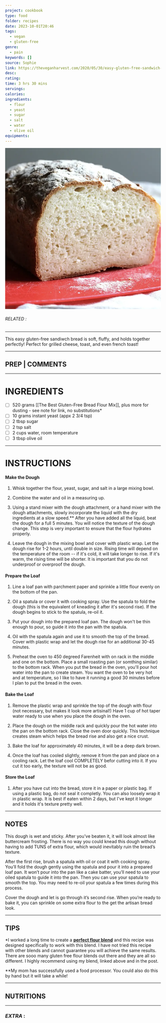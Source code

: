 ```yaml
---
project: cookbook
type: food
folder: recipes
date: 2023-10-01T20:46
tags:
  - vegan
  - gluten-free
genre:
  - pain
keywords: []
source: Sophie
link: https://theveganharvest.com/2020/05/30/easy-gluten-free-sandwich-bread-vegan-too/
desc: 
rating: 
time: 3 hrs 30 mins
servings: 
calories: 
ingredients:
  - flour
  - yeast
  - sugar
  - salt
  - water
  - olive oil
equipments:
---
```


![IMAGE](image_604.png)

###### *RELATED* : 
---
This easy gluten-free sandiwch bread is soft, fluffy, and holds together perfectly! Perfect for grilled cheese, toast, and even french toast!

---
## PREP | COMMENTS



---
# INGREDIENTS

- [ ] 520 grams [[The Best Gluten-Free Bread Flour Mix]], plus more for dusting - see note for link, no substitutions* 
- [ ] 10 grams instant yeast (appx 2 3/4 tsp)
- [ ] 2 tbsp sugar
- [ ] 2 tsp salt
- [ ] 2 cups water, room temperature
- [ ] 3 tbsp olive oil

---
# INSTRUCTIONS

#### Make the Dough

1. Whisk together the flour, yeast, sugar, and salt in a large mixing bowl.
    
2. Combine the water and oil in a measuring up.
    
3. Using a stand mixer with the dough attachment, or a hand mixer with the dough attachments, slowly incorporate the liquid with the dry ingredients at a slow speed.** After you have added all the liquid, beat the dough for a full 5 minutes. You will notice the texture of the dough change. This step is very important to ensure that the flour hydrates properly.
    
4. Leave the dough in the mixing bowl and cover with plastic wrap. Let the dough rise for 1-2 hours, until double in size. Rising time will depend on the temperature of the room -- if it's cold, it will take longer to rise. If it's warm, the rising time will be shorter. It is important that you do not underproof or overproof the dough.
    

#### Prepare the Loaf

1. Line a loaf pan with parchment paper and sprinkle a little flour evenly on the bottom of the pan.
    
2. Oil a spatula or cover it with cooking spray. Use the spatula to fold the dough (this is the equivalent of kneading it after it's second rise). If the dough begins to stick to the spatula, re-oil it.
    
3. Put your dough into the prepared loaf pan. The dough won't be thin enough to pour, so guide it into the pan with the spatula.
    
4. Oil with the spatula again and use it to smooth the top of the bread. Cover with plastic wrap and let the dough rise for an additional 30-45 minutes.
    
5. Preheat the oven to 450 degreed Farenheit with on rack in the middle and one on the bottom. Place a small roasting pan (or somthing similar) to the bottom rack. When you put the bread in the oven, you'll pour hot water into the pan to create steam. You want the oven to be very hot and at temperature, so I like to have it running a good 30 minutes before I plan to put the bread in the oven.
    

#### Bake the Loaf

1. Remove the plastic wrap and sprinkle the top of the dough with flour (not necessary, but makes it look more artisinal!) Have 1 cup of hot taper water ready to use when you place the dough in the oven.
    
2. Place the dough on the middle rack and quickly pour the hot water into the pan on the bottom rack. Close the oven door quickly. This technique creates steam which helps the bread rise and also get a nice crust.
    
3. Bake the loaf for approximately 40 minutes, it will be a deep dark brown.
    
4. Once the loaf has cooled slightly, remove it from the pan and place on a cooling rack. Let the loaf cool COMPLETELY befor cutting into it. If you cut it too early, the texture will not be as good.
    
#### Store the Loaf

1. After you have cut into the bread, store it in a paper or plastic bag. If using a plastic bag, do not seal it completly. You can also loosely wrap it in plastic wrap. It is best if eaten within 2 days, but I've kept it longer and it holds it's texture pretty well.

---
## NOTES

This dough is wet and sticky. After you’ve beaten it, it will look almost like buttercream frosting. There is no way you could knead this dough without having to add TUNS of extra flour, which would inevitably ruin the bread’s texture.

After the first rise, brush a spatula with oil or coat it with cooking spray. You’ll fold the dough gently using the spatula and pour it into a prepared loaf pan. It won’t pour into the pan like a cake batter, you’ll need to use your oiled spatula to guide it into the pan. Then you can use your spatula to smooth the top. You may need to re-oil your spatula a few times during this process.

Cover the dough and let is go through it’s second rise. When you’re ready to bake it, you can sprinkle on some extra flour to the get the artisan bread look.

---
## TIPS

*I worked a long time to create a **[perfect flour blend](https://theveganharvest.com/2020/05/26/the-best-gluten-free-bread-flour-mix/)** and this recipe was designed specifically to work with this blend. I have not tried this recipe with other blends and cannot guarantee you will achieve the same results. There are sooo many gluten free flour blends out there and they are all so different. I highly recommend using my blend, linked above and in the post. 

**My mom has successfully used a food processor. You could also do this by hand but it will take a while!

---
## NUTRITIONS



---
### *EXTRA* :



